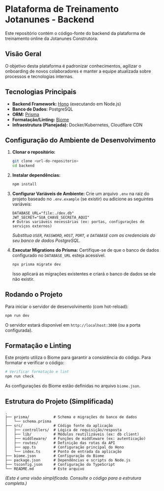 # Plataforma de Treinamento Jotanunes - Backend

Este repositório contém o código-fonte do backend da plataforma de treinamento online da Jotanunes Construtora.

## Visão Geral

O objetivo desta plataforma é padronizar conhecimentos, agilizar o onboarding de novos colaboradores e manter a equipe atualizada sobre processos e tecnologias internas.

## Tecnologias Principais

- **Backend Framework:** [Hono](https://hono.dev/) (executando em Node.js)
- **Banco de Dados:** PostgreSQL
- **ORM:** [Prisma](https://www.prisma.io/)
- **Formatação/Linting:** [Biome](https://biomejs.dev/)
- **Infraestrutura (Planejada):** Docker/Kubernetes, Cloudflare CDN

## Configuração do Ambiente de Desenvolvimento

1.  **Clonar o repositório:**
    ```bash
    git clone <url-do-repositorio>
    cd backend
    ```

2.  **Instalar dependências:**
    ```bash
    npm install
    ```

3.  **Configurar Variáveis de Ambiente:**
    Crie um arquivo `.env` na raiz do projeto baseado no `.env.example` (se existir) ou adicione as seguintes variáveis:
    ```env
    DATABASE_URL="file:./dev.db"
    JWT_SECRET="SUA_CHAVE_SECRETA_AQUI"
    # Outras variáveis necessárias (ex: portas, configurações de serviços externos)
    ```
    *Substitua `USER`, `PASSWORD`, `HOST`, `PORT`, e `DATABASE` com as credenciais do seu banco de dados PostgreSQL.*

4.  **Executar Migrations do Prisma:**
    Certifique-se de que o banco de dados configurado no `DATABASE_URL` esteja acessível.
    ```bash
    npx prisma migrate dev
    ```
    Isso aplicará as migrações existentes e criará o banco de dados se ele não existir.

## Rodando o Projeto

Para iniciar o servidor de desenvolvimento (com hot-reload):

```bash
npm run dev
```

O servidor estará disponível em `http://localhost:3000` (ou a porta configurada).

## Formatação e Linting

Este projeto utiliza o Biome para garantir a consistência do código. Para formatar e verificar o código:

```bash
# Verificar formatação e lint
npm run check

```

As configurações do Biome estão definidas no arquivo `biome.json`.

## Estrutura do Projeto (Simplificada)

```
.
├── prisma/           # Schema e migrações do banco de dados
│   └── schema.prisma
├── src/              # Código fonte da aplicação
│   ├── controllers/  # Lógica de requisição/resposta
│   ├── lib/          # Módulos reutilizáveis (ex: db client)
│   ├── middleware/   # Funções de middleware (ex: autenticação)
│   ├── routes/       # Definição das rotas da API
│   ├── app.ts        # Configuração principal do Hono
│   └── index.ts      # Ponto de entrada da aplicação
├── biome.json        # Configuração do Biome
├── package.json      # Dependências e scripts do Node.js
├── tsconfig.json     # Configuração do TypeScript
└── README.md         # Este arquivo
```

*(Esta é uma visão simplificada. Consulte o código para a estrutura completa.)*
